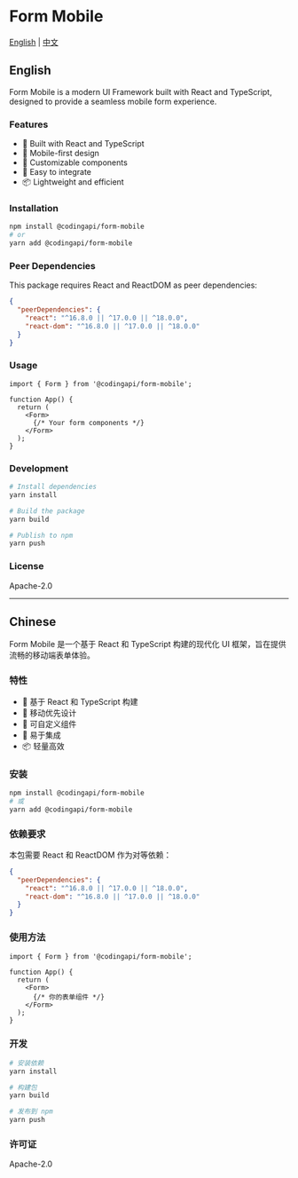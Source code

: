 # Form Mobile

[English](#english) | [中文](#chinese)

## English

Form Mobile is a modern UI Framework built with React and TypeScript, designed to provide a seamless mobile form experience.

### Features

- 🚀 Built with React and TypeScript
- 📱 Mobile-first design
- 🎨 Customizable components
- 🔧 Easy to integrate
- 📦 Lightweight and efficient

### Installation

```bash
npm install @codingapi/form-mobile
# or
yarn add @codingapi/form-mobile
```

### Peer Dependencies

This package requires React and ReactDOM as peer dependencies:

```json
{
  "peerDependencies": {
    "react": "^16.8.0 || ^17.0.0 || ^18.0.0",
    "react-dom": "^16.8.0 || ^17.0.0 || ^18.0.0"
  }
}
```

### Usage

```tsx
import { Form } from '@codingapi/form-mobile';

function App() {
  return (
    <Form>
      {/* Your form components */}
    </Form>
  );
}
```

### Development

```bash
# Install dependencies
yarn install

# Build the package
yarn build

# Publish to npm
yarn push
```

### License

Apache-2.0

---

## Chinese

Form Mobile 是一个基于 React 和 TypeScript 构建的现代化 UI 框架，旨在提供流畅的移动端表单体验。

### 特性

- 🚀 基于 React 和 TypeScript 构建
- 📱 移动优先设计
- 🎨 可自定义组件
- 🔧 易于集成
- 📦 轻量高效

### 安装

```bash
npm install @codingapi/form-mobile
# 或
yarn add @codingapi/form-mobile
```

### 依赖要求

本包需要 React 和 ReactDOM 作为对等依赖：

```json
{
  "peerDependencies": {
    "react": "^16.8.0 || ^17.0.0 || ^18.0.0",
    "react-dom": "^16.8.0 || ^17.0.0 || ^18.0.0"
  }
}
```

### 使用方法

```tsx
import { Form } from '@codingapi/form-mobile';

function App() {
  return (
    <Form>
      {/* 你的表单组件 */}
    </Form>
  );
}
```

### 开发

```bash
# 安装依赖
yarn install

# 构建包
yarn build

# 发布到 npm
yarn push
```

### 许可证

Apache-2.0
